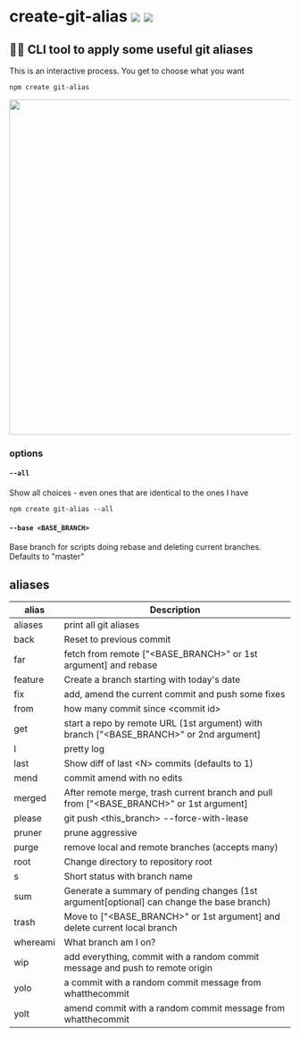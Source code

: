 # create-git-alias [![](https://img.shields.io/npm/v/create-git-alias.svg)](https://www.npmjs.com/package/create-git-alias) [![](https://img.shields.io/badge/source--000000.svg?logo=github&style=social)](https://github.com/omrilotan/create-git-alias)

## 👨🏻 CLI tool to apply some useful git aliases
This is an interactive process. You get to choose what you want

```sh
npm create git-alias
```

<img src="https://user-images.githubusercontent.com/516342/48844024-713ada00-eda1-11e8-9eb3-5b2d0b4bdeb8.png" width="600">

### options

#### `--all`
Show all choices - even ones that are identical to the ones I have

```
npm create git-alias --all
```

#### `--base <BASE_BRANCH>`
Base branch for scripts doing rebase and deleting current branches. Defaults to "master"

## aliases

| alias | Description
| - | -
| aliases | print all git aliases
| back | Reset to previous commit
| far | fetch from remote ["\<BASE_BRANCH>" or 1st argument] and rebase
| feature | Create a branch starting with today's date
| fix | add, amend the current commit and push some fixes
| from | how many commit since \<commit id>
| get | start a repo by remote URL (1st argument) with branch ["\<BASE_BRANCH>" or 2nd argument]
| l | pretty log
| last | Show diff of last \<N> commits (defaults to 1)
| mend | commit amend with no edits
| merged | After remote merge, trash current branch and pull from ["\<BASE_BRANCH>" or 1st argument]
| please | git push \<this_branch> --force-with-lease
| pruner | prune aggressive
| purge | remove local and remote branches (accepts many)
| root | Change directory to repository root
| s | Short status with branch name
| sum | Generate a summary of pending changes (1st argument[optional] can change the base branch)
| trash | Move to ["\<BASE_BRANCH>" or 1st argument] and delete current local branch
| whereami | What branch am I on?
| wip | add everything, commit with a random commit message and push to remote origin
| yolo | a commit with a random commit message from whatthecommit
| yolt | amend commit with a random commit message from whatthecommit
